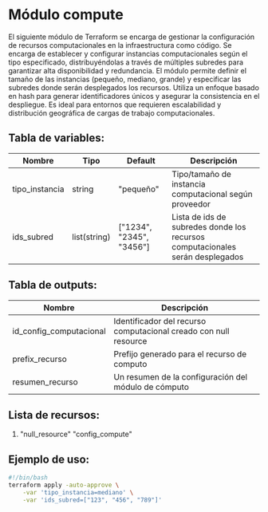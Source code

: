 # Módulo compute

El siguiente módulo de Terraform se encarga de gestionar la configuración de recursos computacionales en la infraestructura como código. Se encarga de establecer y configurar instancias computacionales según el tipo especificado, distribuyéndolas a través de múltiples subredes para garantizar alta disponibilidad y redundancia. El módulo permite definir el tamaño de las instancias (pequeño, mediano, grande) y especificar las subredes donde serán desplegados los recursos. Utiliza un enfoque basado en hash para generar identificadores únicos y asegurar la consistencia en el despliegue. Es ideal para entornos que requieren escalabilidad y distribución geográfica de cargas de trabajo computacionales.

## Tabla de variables:
| Nombre | Tipo | Default | Descripción |
|--------|------|---------|-------------|
| tipo_instancia | string | "pequeño" | Tipo/tamaño de instancia computacional según proveedor |
| ids_subred | list(string) | ["1234", "2345", "3456"] | Lista de ids de subredes donde los recursos computacionales serán desplegados |

## Tabla de outputs:
| Nombre | Descripción |
|--------|-------------|
| id_config_computacional | Identificador del recurso computacional creado con null resource |
| prefix_recurso | Prefijo generado para el recurso de computo |
| resumen_recurso | Un resumen de la configuración del módulo de cómputo |

## Lista de recursos:
1. "null_resource" "config_compute" 

## Ejemplo de uso:
```bash
#!/bin/bash
terraform apply -auto-approve \
    -var 'tipo_instancia=mediano' \
    -var 'ids_subred=["123", "456", "789"]'
```
